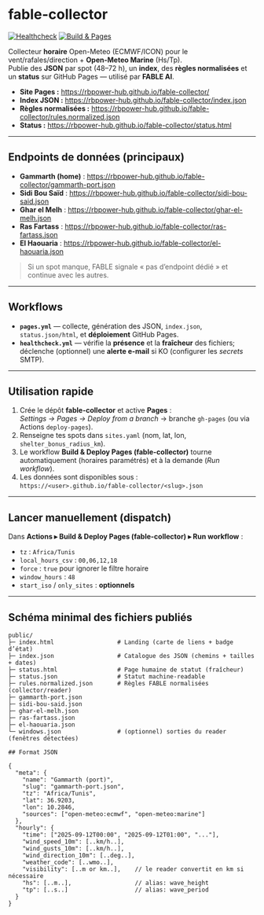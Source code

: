 # fable-collector

[![Healthcheck](https://github.com/rbpower-hub/fable-collector/actions/workflows/healthcheck.yml/badge.svg)](https://github.com/rbpower-hub/fable-collector/actions/workflows/healthcheck.yml)
[![Build & Pages](https://github.com/rbpower-hub/fable-collector/actions/workflows/pages.yml/badge.svg)](https://github.com/rbpower-hub/fable-collector/actions/workflows/pages.yml)

Collecteur **horaire** Open-Meteo (ECMWF/ICON) pour le vent/rafales/direction + **Open-Meteo Marine** (Hs/Tp).  
Publie des **JSON** par spot (48–72 h), un **index**, des **règles normalisées** et un **status** sur GitHub Pages — utilisé par **FABLE AI**.

- **Site Pages :** https://rbpower-hub.github.io/fable-collector/  
- **Index JSON :** https://rbpower-hub.github.io/fable-collector/index.json  
- **Règles normalisées :** https://rbpower-hub.github.io/fable-collector/rules.normalized.json  
- **Status :** https://rbpower-hub.github.io/fable-collector/status.html  

---

## Endpoints de données (principaux)

- **Gammarth (home)** : https://rbpower-hub.github.io/fable-collector/gammarth-port.json  
- **Sidi Bou Saïd** : https://rbpower-hub.github.io/fable-collector/sidi-bou-said.json  
- **Ghar el Melh** : https://rbpower-hub.github.io/fable-collector/ghar-el-melh.json  
- **Ras Fartass** : https://rbpower-hub.github.io/fable-collector/ras-fartass.json  
- **El Haouaria** : https://rbpower-hub.github.io/fable-collector/el-haouaria.json  

> Si un spot manque, FABLE signale « pas d’endpoint dédié » et continue avec les autres.

---

## Workflows

- **`pages.yml`** — collecte, génération des JSON, `index.json`, `status.json/html`, et **déploiement** GitHub Pages.  
- **`healthcheck.yml`** — vérifie la **présence** et la **fraîcheur** des fichiers; déclenche (optionnel) une **alerte e-mail** si KO (configurer les *secrets* SMTP).

---

## Utilisation rapide

1) Crée le dépôt **fable-collector** et active **Pages** :  
   *Settings → Pages → Deploy from a branch* → branche `gh-pages` (ou via Actions `deploy-pages`).  
2) Renseigne tes spots dans `sites.yaml` (nom, lat, lon, `shelter_bonus_radius_km`).  
3) Le workflow **Build & Deploy Pages (fable-collector)** tourne automatiquement (horaires paramétrés) et à la demande (*Run workflow*).  
4) Les données sont disponibles sous :  
   `https://<user>.github.io/fable-collector/<slug>.json`

---

## Lancer manuellement (dispatch)

Dans **Actions ▸ Build & Deploy Pages (fable-collector) ▸ Run workflow** :

- `tz` : `Africa/Tunis`  
- `local_hours_csv` : `00,06,12,18`  
- `force` : `true` pour ignorer le filtre horaire  
- `window_hours` : `48`  
- `start_iso` / `only_sites` : **optionnels**

---

## Schéma minimal des fichiers publiés

```text
public/
├─ index.html                  # Landing (carte de liens + badge d’état)
├─ index.json                  # Catalogue des JSON (chemins + tailles + dates)
├─ status.html                 # Page humaine de statut (fraîcheur)
├─ status.json                 # Statut machine-readable
├─ rules.normalized.json       # Règles FABLE normalisées (collector/reader)
├─ gammarth-port.json
├─ sidi-bou-said.json
├─ ghar-el-melh.json
├─ ras-fartass.json
├─ el-haouaria.json
└─ windows.json                # (optionnel) sorties du reader (fenêtres détectées)

## Format JSON

{
  "meta": {
    "name": "Gammarth (port)",
    "slug": "gammarth-port.json",
    "tz": "Africa/Tunis",
    "lat": 36.9203,
    "lon": 10.2846,
    "sources": ["open-meteo:ecmwf", "open-meteo:marine"]
  },
  "hourly": {
    "time": ["2025-09-12T00:00", "2025-09-12T01:00", "..."],
    "wind_speed_10m": [..km/h..],
    "wind_gusts_10m": [..km/h..],
    "wind_direction_10m": [..deg..],
    "weather_code": [..wmo..],
    "visibility": [..m or km..],    // le reader convertit en km si nécessaire
    "hs": [..m..],                  // alias: wave_height
    "tp": [..s..]                   // alias: wave_period
  }
}

